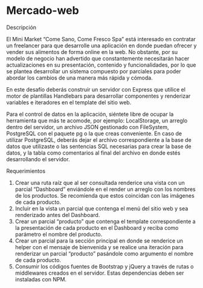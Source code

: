 # Mercado-web

Descripción

El Mini Market “Come Sano, Come Fresco Spa” está interesado en contratar un freelancer para
que desarrolle una aplicación en donde puedan ofrecer y vender sus alimentos de forma
online en la web. No obstante, por su modelo de negocio han advertido que constantemente
necesitarán hacer actualizaciones en su presentación, contenido y funcionalidades, por lo que
se plantea desarrollar un sistema compuesto por parciales para poder abordar los cambios
de una manera más rápida y cómoda.

En este desafío deberás construir un servidor con Express que utilice el motor de plantillas
Handlebars para desarrollar componentes y renderizar variables e iteradores en el template
del sitio web.

Para el control de datos en la aplicación, siéntete libre de ocupar la herramienta que más te
acomode, por ejemplo: LocalStorage, un arreglo dentro del servidor, un archivo JSON
gestionado con FileSystem, PostgreSQL con el paquete pg o la que creas conveniente.
En caso de utilizar PostgreSQL, deberás dejar el archivo correspondiente a la base de datos
que utilizaste o las sentencias SQL necesarias para crear la base de datos, y la tabla como
comentarios al final del archivo en donde estés desarrollando el servidor.

Requerimientos
1. Crear una ruta raíz que al ser consultada renderice una vista con un parcial
“Dashboard” enviándole en el render un arreglo con los nombres de los productos. Se
recomienda que estos coincidan con las imágenes de cada producto. 
2. Incluir en la vista un parcial que contenga el menú del sitio web y sea renderizado
antes del Dashboard. 
3. Crear un parcial “producto” que contenga el template correspondiente a la
presentación de cada producto en el Dashboard y reciba como parámetro el nombre
del producto. 
4. Crear un parcial para la sección principal en donde se renderice un helper con el
mensaje de bienvenida y se realice una iteración para renderizar un parcial “producto”
pasándole como argumento el nombre de cada producto. 
5. Consumir los códigos fuentes de Bootstrap y jQuery a través de rutas o middlewares
creados en el servidor. Estas dependencias deben ser instaladas con NPM. 
